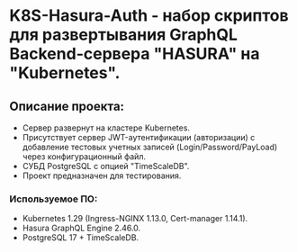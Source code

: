 # K8S-Hasura-Auth - набор скриптов для развертывания GraphQL Backend-сервера "HASURA" на "Kubernetes".

## Описание проекта:

- Сервер развернут на кластере Kubernetes.
- Присутствует сервер JWT-аутентификации (авторизации) с добавление тестовых учетных записей (Login/Password/PayLoad) через конфигурационный файл.
- СУБД PostgreSQL с опцией "TimeScaleDB".
- Проект предназначен для тестирования.

### Используемое ПО:

- Kubernetes 1.29 (Ingress-NGINX 1.13.0, Cert-manager 1.14.1).
- Hasura GraphQL Engine 2.46.0.
- PostgreSQL 17 + TimeScaleDB.


